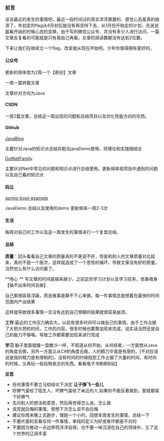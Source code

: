 ### 前言

谈谈最近的发生的事情吧，最近一段时间过的真实浑浑噩噩的、感觉心态是真的崩溃了，年初定的flag从4月初后就没有再坚持下去，从1月份开始定的计划，先说说最看开始的时候心态的变换，由于写的微信公众号、并没有多少人进行访问，一篇文章反复看的可能就是只有我自己再看。文章的阅读数都没有达到2位数。

下来让我们在继续立一个flag，改变就从现在开始吧。少年你值得拥有更好的。

#### 公众号

更新的频率改为2周一个【原创】文章

一周一篇转载文章

文章针对方向为Java



#### CSDN

一周2篇文章，总结这一周出现的问题和总结项目以及优化性能方向的东西。

#### Github

[JavaBlog](https://github.com/SnailThink/JavaBlog)

主要针对Java的知识点总结并配合javaDemo使用，将理论和实践相结合



[DotNetFamily](https://github.com/SnailThink/DotNetFamily)

主要针对Net中常见的问题和知识点进行总结使用。更新频率视项目中遇到的问题以及自己看的知识点



#### 码云

[spring-boot-example](https://gitee.com/VincentBlog/spring-boot-example)

JavaDemo 总结以及使用的demo 更新频率一周2-3次



#### 生活

每周对自己的工作以及这一周发生的事情进行一个复盘总结。



#### 总结

**质量**：回头看看自己文章的质量真的不是说不好，但是和别人的文章质量对比起来，真的不是一个层次，这样就造成了一个恶性的循环、导致文章没有好的质量，当然也么有什么访问量了。



**用心 ** 写文章的时间是越来越少，之前定的学习计划以及学习任务，琐事缠身【抽不出来时间去做】

自己那很容易浮躁，而且做事是静不下心来做，每一件事情总是想着在最快的时间范围内产出结果

这样就导致很多事情一旦没有达到自己预期的结果就很容易崩溃。



**工作** 最近的工作压力确实大，以前有很多时间可以做自己的事情，由于工作占据了大把大把的时间，工作的内容，很多时候也要靠加班来完成，说实话当然还是自己的能力不够咯。导致工作都需要加班来进行完成



**学习**  脑子里面就像一盘散沙一样，不知道从何开始，从何结束，一方面想从Java的角度去做，另外一方面又从C#的角度去做，人的精力毕竟是有限的，[不对应该说是我的精力是有限制的]，没有时间的时候抱怨工作占据了大量的时间，有时间的时候，又再玩一些玩物丧志的东西。看看电子书刷刷B站】



**反思**

- 任何事情不要立马给结论下决定 **让子弹飞一会儿**
- 好脾气留给了陌生人，坏脾气留给了亲近的人,如果你不能反着做到，那就都留下好脾气
- 先问别人的想法和意思，然后再觉得怎么说。怎么做
- 说完就后悔的事情，想想下次怎么说不会后悔
- 建议你周末晚上去跑步，慢跑一个小时。回想本周发生的事情，总结一下
- 不要片面的去看任何一件事情，单纯的定义为好或者坏都是不对的
- 不要因为推动一点边界而洋洋自得，也不要一味沉浸在自己的领域中，忘了这个世界的辽阔丰富

